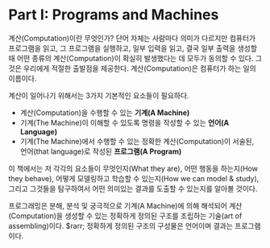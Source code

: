 # Part I: Programs and Machines

계산(Computation)이란 무엇인가? 단어 자체는 사람마다 의미가 다르지만 컴퓨터가 프로그램을 읽고, 그 프로그램을 실행하고, 일부 입력을 읽고, 결국 일부 출력을 생성할 때 어떤 종류의 계산(Computation)이 확실히 발생했다는 데 모두가 동의할 수 있다. 그것은 우리에게 적절한 출발점을 제공한다. 계산(Computation)은 컴퓨터가 하는 일의 이름이다.

계산이 일어나기 위해서는 3가지 기본적인 요소들이 필요하다.

- 계산(Computation)을 수행할 수 있는 **기계(A Machine)**
- 기계(The Machine)이 이해할 수 있도록 명령을 작성할 수 있는 **언어(A Language)**
- 기계(The Machine)에서 수행할 수 있는 정확한 계산(Computation)이 서술된, 언어(that language)로 작성된 **프로그램(A Program)**

이 책에서는 저 각각의 요소들이 무엇인지(What they are), 어떤 행동을 하는지(How they behave), 어떻게 모델링하고 학습할 수 있는지(How we can model & study), 그리고 그것들을 탐구하여서 어떤 의미있는 결과를 도출할 수 있는지를 알아볼 것이다.

프로그래밍은 분해, 분석 및 궁극적으로 기계(A Machine)에 의해 해석되어 계산(Computation)을 생성할 수 있는 정확하게 정의된 구조를 조립하는 기술(art of assembling)이다. $rarr; 정확하게 정의된 구조의 구성물은 언어이며 결과는 프로그램이다.
